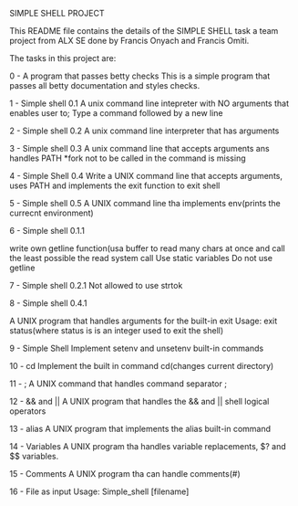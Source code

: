 SIMPLE SHELL PROJECT

This README file contains the details of the SIMPLE SHELL task
a team project from ALX SE done by Francis Onyach and Francis
Omiti.

The tasks in this project are:

0 - A program that passes betty checks
This is a simple program that passes all betty
documentation and styles checks.

1 - Simple shell 0.1
A unix command line intepreter with NO arguments that enables user to;
Type a command followed by a new line

2 - Simple shell 0.2
A unix command line interpreter that has arguments

3 - Simple shell 0.3
A unix command line that accepts arguments ans handles PATH
*fork not to be called in the command is missing

4 - Simple Shell 0.4
Write a UNIX command line that accepts arguments, uses PATH
and implements the exit function to exit shell

5 - Simple shell 0.5
A UNIX command line tha implements env(prints the currecnt environment)

6 - Simple shell 0.1.1

write own getline function(usa buffer to read many chars at once
and call the least possible the read system call
Use static variables
Do not use getline

7 - Simple shell 0.2.1
Not allowed to use strtok

8 - Simple shell 0.4.1

A UNIX program that handles arguments for the built-in exit
Usage: exit status(where status is is an integer used to exit the shell)

9 - Simple Shell
Implement setenv and unsetenv built-in commands

10 - cd
Implement the built in command cd(changes current directory)

11 - ;
A UNIX command that handles command separator ;

12 - && and ||
A UNIX program that handles the && and || shell logical operators

13 - alias
A UNIX program that implements the alias built-in command

14 - Variables
A UNIX program tha handles variable replacements, $? and $$ variables.

15 - Comments
A UNIX program tha can handle comments(#)

16 - File as input
Usage: Simple_shell [filename]
